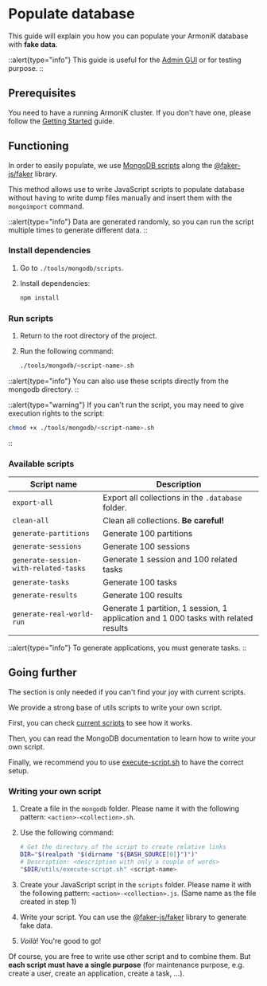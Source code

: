 # Populate database

This guide will explain you how you can populate your ArmoniK database with **fake data**.

::alert{type="info"}
This guide is useful for the [Admin GUI](https://github.com/aneoconsulting/ArmoniK.Admin.GUI) or for testing purpose.
::

## Prerequisites

You need to have a running ArmoniK cluster. If you don't have one, please follow the [Getting Started](../getting-started/installation/local.md) guide.

## Functioning

In order to easily populate, we use [MongoDB scripts](https://www.mongodb.com/docs/mongodb-shell/write-scripts/) along the [@faker-js/faker](https://www.npmjs.com/package/@faker-js/faker) library.

This method allows use to write JavaScript scripts to populate database without having to write dump files manually and insert them with the `mongoimport` command.

::alert{type="info"}
Data are generated randomly, so you can run the script multiple times to generate different data.
::

### Install dependencies

1. Go to `./tools/mongodb/scripts`.
2. Install dependencies:

    ```sh
    npm install
    ```

### Run scripts

1. Return to the root directory of the project.
2. Run the following command:

    ```sh
    ./tools/mongodb/<script-name>.sh
    ```

::alert{type="info"}
You can also use these scripts directly from the mongodb directory.
::

::alert{type="warning"}
If you can't run the script, you may need to give execution rights to the script:

```sh
chmod +x ./tools/mongodb/<script-name>.sh
```

::

### Available scripts

| Script name                           | Description                                                                         |
|---------------------------------------|-------------------------------------------------------------------------------------|
| `export-all`                          | Export all collections in the `.database` folder.                                   |
| `clean-all`                           | Clean all collections. **Be careful!**                                              |
| `generate-partitions`                 | Generate 100 partitions                                                             |
| `generate-sessions`                   | Generate 100 sessions                                                               |
| `generate-session-with-related-tasks` | Generate 1 session and 100 related tasks                                            |
| `generate-tasks`                      | Generate 100 tasks                                                                  |
| `generate-results`                    | Generate 100 results                                                                |
| `generate-real-world-run`             | Generate 1 partition, 1 session, 1 application and 1 000 tasks with related results |

::alert{type="info"}
To generate applications, you must generate tasks.
::

## Going further

The section is only needed if you can't find your joy with current scripts.

We provide a strong base of utils scripts to write your own script.

First, you can check [current scripts](https://github.com/aneoconsulting/ArmoniK/tree/main/tools/mongodb) to see how it works.

Then, you can read the MongoDB documentation to learn how to write your own script.

Finally, we recommend you to use [execute-script.sh](https://github.com/aneoconsulting/ArmoniK/blob/main/tools/mongodb/execute-script.sh) to have the correct setup.

### Writing your own script

1. Create a file in the `mongodb` folder. Please name it with the following pattern: `<action>-<collection>.sh`.
2. Use the following command:

    ```sh
    # Get the directory of the script to create relative links
    DIR="$(realpath "$(dirname "${BASH_SOURCE[0]}")")"
    # Description: <description with only a couple of words>
    "$DIR/utils/execute-script.sh" <script-name>
    ```

3. Create your JavaScript script in the `scripts` folder. Please name it with the following pattern: `<action>-<collection>.js`. (Same name as the file created in step 1)
4. Write your script. You can use the [@faker-js/faker](https://www.npmjs.com/package/@faker-js/faker) library to generate fake data.
5. _Voilà_! You're good to go!

Of course, you are free to write use other script and to combine them. But **each script must have a single purpose** (for maintenance purpose, e.g. create a user, create an application, create a task, ...).
